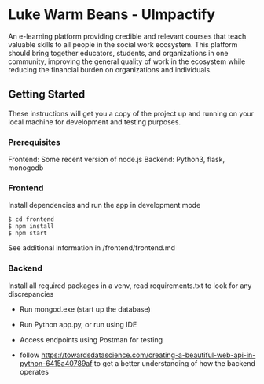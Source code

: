 # Luke Warm Beans - UImpactify

An e-learning platform providing credible and relevant courses that teach valuable skills to all people in the social work ecosystem. This platform should bring together educators, students, and organizations in one community, improving the general quality of work in the ecosystem while reducing the financial burden on organizations and individuals.

## Getting Started

These instructions will get you a copy of the project up and running on your local machine for development and testing purposes.

### Prerequisites

Frontend: Some recent version of node.js
Backend: Python3, flask, monogodb

### Frontend

Install dependencies and run the app in development mode
```
$ cd frontend
$ npm install
$ npm start
```

See additional information in /frontend/frontend.md

### Backend

Install all required packages in a venv, read requirements.txt to look for any discrepancies 

- Run mongod.exe (start up the database)
- Run Python app.py, or run using IDE
- Access endpoints using Postman for testing

- follow https://towardsdatascience.com/creating-a-beautiful-web-api-in-python-6415a40789af to get 
a better understanding of how the backend operates

